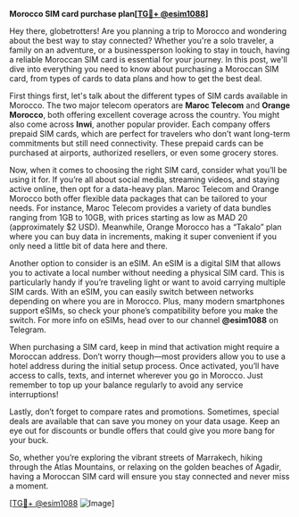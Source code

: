 **Morocco SIM card purchase plan[[TG💪+ @esim1088](https://t.me/s/esim1088)]**

Hey there, globetrotters! Are you planning a trip to Morocco and wondering about the best way to stay connected? Whether you're a solo traveler, a family on an adventure, or a businessperson looking to stay in touch, having a reliable Moroccan SIM card is essential for your journey. In this post, we'll dive into everything you need to know about purchasing a Moroccan SIM card, from types of cards to data plans and how to get the best deal.

First things first, let's talk about the different types of SIM cards available in Morocco. The two major telecom operators are **Maroc Telecom** and **Orange Morocco**, both offering excellent coverage across the country. You might also come across **Inwi**, another popular provider. Each company offers prepaid SIM cards, which are perfect for travelers who don’t want long-term commitments but still need connectivity. These prepaid cards can be purchased at airports, authorized resellers, or even some grocery stores.

Now, when it comes to choosing the right SIM card, consider what you’ll be using it for. If you’re all about social media, streaming videos, and staying active online, then opt for a data-heavy plan. Maroc Telecom and Orange Morocco both offer flexible data packages that can be tailored to your needs. For instance, Maroc Telecom provides a variety of data bundles ranging from 1GB to 10GB, with prices starting as low as MAD 20 (approximately $2 USD). Meanwhile, Orange Morocco has a “Takalo” plan where you can buy data in increments, making it super convenient if you only need a little bit of data here and there.

Another option to consider is an eSIM. An eSIM is a digital SIM that allows you to activate a local number without needing a physical SIM card. This is particularly handy if you’re traveling light or want to avoid carrying multiple SIM cards. With an eSIM, you can easily switch between networks depending on where you are in Morocco. Plus, many modern smartphones support eSIMs, so check your phone’s compatibility before you make the switch. For more info on eSIMs, head over to our channel **@esim1088** on Telegram.

When purchasing a SIM card, keep in mind that activation might require a Moroccan address. Don’t worry though—most providers allow you to use a hotel address during the initial setup process. Once activated, you’ll have access to calls, texts, and internet wherever you go in Morocco. Just remember to top up your balance regularly to avoid any service interruptions!

Lastly, don’t forget to compare rates and promotions. Sometimes, special deals are available that can save you money on your data usage. Keep an eye out for discounts or bundle offers that could give you more bang for your buck.

So, whether you’re exploring the vibrant streets of Marrakech, hiking through the Atlas Mountains, or relaxing on the golden beaches of Agadir, having a Moroccan SIM card will ensure you stay connected and never miss a moment. 

[[TG💪+ @esim1088](https://t.me/s/esim1088) ![Image](https://i.postimg.cc/Y0z9fWf4/image.png)]